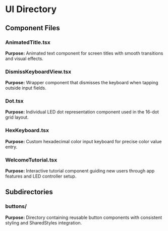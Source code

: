 # UI Directory

## Component Files

### AnimatedTitle.tsx
**Purpose:** Animated text component for screen titles with smooth transitions and visual effects.

### DismissKeyboardView.tsx
**Purpose:** Wrapper component that dismisses the keyboard when tapping outside input fields.

### Dot.tsx
**Purpose:** Individual LED dot representation component used in the 16-dot grid layout.

### HexKeyboard.tsx
**Purpose:** Custom hexadecimal color input keyboard for precise color value entry.

### WelcomeTutorial.tsx
**Purpose:** Interactive tutorial component guiding new users through app features and LED controller setup.

## Subdirectories

### buttons/
**Purpose:** Directory containing reusable button components with consistent styling and SharedStyles integration.
